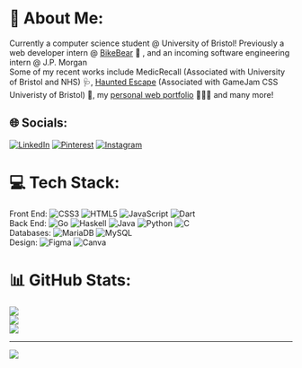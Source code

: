 # 💫 About Me:
Currently a computer science student @ University of Bristol! Previously a web developer intern @ [BikeBear](https://www.bikebear.com.my/) 🐻 , and an incoming software engineering intern @ J.P. Morgan<br>
Some of my recent works include MedicRecall (Associated with University of Bristol and NHS) 🩺, [Haunted Escape](https://github.com/rjimin/GameJam2024) (Associated with GameJam CSS Univeristy of Bristol) 👾, my [personal web portfolio](https://clarissachng.github.io/) 👩🏻‍💻 and many more!

## 🌐 Socials:
[![LinkedIn](https://img.shields.io/badge/LinkedIn-%230077B5.svg?logo=linkedin&logoColor=white)](https://linkedin.com/in/https://www.linkedin.com/in/clarissa-chng/) [![Pinterest](https://img.shields.io/badge/Pinterest-%23E60023.svg?logo=Pinterest&logoColor=white)](https://pinterest.com/https://uk.pinterest.com/clarissachng/) [![Instagram](https://img.shields.io/badge/Instagram-%23E4405F.svg?logo=Instagram&logoColor=white)](https://instagram.com/https://www.instagram.com/clxrvssa/) 

# 💻 Tech Stack:
Front End: ![CSS3](https://img.shields.io/badge/css3-%231572B6.svg?style=for-the-badge&logo=css3&logoColor=white) ![HTML5](https://img.shields.io/badge/html5-%23E34F26.svg?style=for-the-badge&logo=html5&logoColor=white) ![JavaScript](https://img.shields.io/badge/javascript-%23323330.svg?style=for-the-badge&logo=javascript&logoColor=%23F7DF1E)
![Dart](https://img.shields.io/badge/dart-%230175C2.svg?style=for-the-badge&logo=dart&logoColor=white) <br>
Back End: ![Go](https://img.shields.io/badge/go-%2300ADD8.svg?style=for-the-badge&logo=go&logoColor=white) ![Haskell](https://img.shields.io/badge/Haskell-5e5086?style=for-the-badge&logo=haskell&logoColor=white) ![Java](https://img.shields.io/badge/java-%23ED8B00.svg?style=for-the-badge&logo=openjdk&logoColor=white)  ![Python](https://img.shields.io/badge/python-3670A0?style=for-the-badge&logo=python&logoColor=ffdd54) ![C](https://img.shields.io/badge/c-%2300599C.svg?style=for-the-badge&logo=c&logoColor=white)  <br>
Databases: ![MariaDB](https://img.shields.io/badge/MariaDB-003545?style=for-the-badge&logo=mariadb&logoColor=white) ![MySQL](https://img.shields.io/badge/mysql-4479A1.svg?style=for-the-badge&logo=mysql&logoColor=white) <br>
Design: ![Figma](https://img.shields.io/badge/figma-%23F24E1E.svg?style=for-the-badge&logo=figma&logoColor=white) ![Canva](https://img.shields.io/badge/Canva-%2300C4CC.svg?style=for-the-badge&logo=Canva&logoColor=white) 

# 📊 GitHub Stats:
![](https://github-readme-stats.vercel.app/api?username=clarissachng&theme=dracula&hide_border=false&include_all_commits=false&count_private=true)<br/>
![](https://github-readme-streak-stats.herokuapp.com/?user=clarissachng&theme=dracula&hide_border=false)<br/>
![](https://github-readme-stats.vercel.app/api/top-langs/?username=clarissachng&theme=dracula&hide_border=false&include_all_commits=false&count_private=true&layout=compact)

---
[![](https://visitcount.itsvg.in/api?id=clarissachng&label=Profile%20Views&color=5&icon=0&pretty=true)](https://visitcount.itsvg.in)

<!-- Proudly created with GPRM ( https://gprm.itsvg.in ) -->
